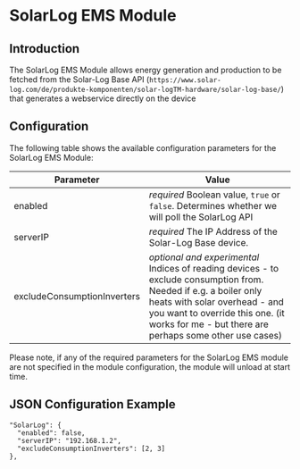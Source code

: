 # SolarLog EMS Module

## Introduction

The SolarLog EMS Module allows energy generation and production to be fetched from the Solar-Log Base API (```https://www.solar-log.com/de/produkte-komponenten/solar-logTM-hardware/solar-log-base/```) that generates a webservice directly on the device

## Configuration

The following table shows the available configuration parameters for the SolarLog EMS Module:

| **Parameter** | **Value** |
| ------------- | --------- |
| enabled       | *required* Boolean value, ```true``` or ```false```. Determines whether we will poll the SolarLog API |
| serverIP      | *required* The IP Address of the Solar-Log Base device. |
| excludeConsumptionInverters        | *optional and experimental* Indices of reading devices - to exclude consumption from. Needed if e.g. a boiler only heats with solar overhead - and you want to override this one. (it works for me - but there are perhaps some other use cases) |

Please note, if any of the required parameters for the SolarLog EMS module are not specified in the module configuration, the module will unload at start time.

## JSON Configuration Example

```
"SolarLog": {
  "enabled": false,
  "serverIP": "192.168.1.2",
  "excludeConsumptionInverters": [2, 3]
}, 
```

